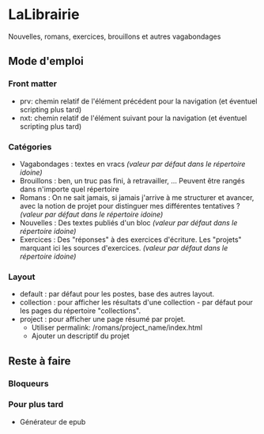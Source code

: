 # LaLibrairie

Nouvelles, romans, exercices, brouillons et autres vagabondages

## Mode d'emploi

### Front matter

* prv: chemin relatif de l'élément précédent pour la navigation (et éventuel scripting plus tard)
* nxt: chemin relatif de l'élément suivant pour la navigation (et éventuel scripting plus tard)

### Catégories

* Vagabondages : textes en vracs *(valeur par défaut dans le répertoire idoine)*
* Brouillons : ben, un truc pas fini, à retravailler, ... Peuvent être rangés dans n'importe quel répertoire
* Romans : On ne sait jamais, si jamais j'arrive à me structurer et avancer, avec la notion de projet pour distinguer mes différentes tentatives ? *(valeur par défaut dans le répertoire idoine)*
* Nouvelles : Des textes publiés d'un bloc *(valeur par défaut dans le répertoire idoine)*
* Exercices : Des "réponses" à des exercices d'écriture. Les "projets" marquant ici les sources d'exercices. *(valeur par défaut dans le répertoire idoine)*

### Layout

* default : par défaut pour les postes, base des autres layout.
* collection : pour afficher les résultats d'une collection - par défaut pour les pages du répertoire "collections".
* project : pour afficher une page résumé par projet.
  * Utiliser permalink: /romans/project_name/index.html
  * Ajouter un descriptif du projet

## Reste à faire

### Bloqueurs

### Pour plus tard

* Générateur de epub